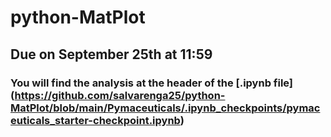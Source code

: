 # python-MatPlot
## Due on September 25th at 11:59
### You will find the analysis at the header of the [.ipynb file] (https://github.com/salvarenga25/python-MatPlot/blob/main/Pymaceuticals/.ipynb_checkpoints/pymaceuticals_starter-checkpoint.ipynb)
